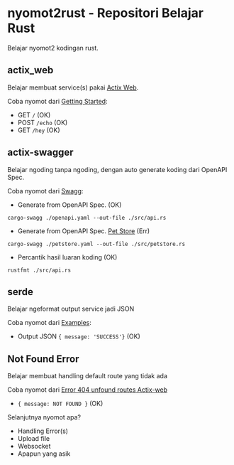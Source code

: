 # nyomot2rust - Repositori Belajar Rust

Belajar nyomot2 kodingan rust.

## actix_web

Belajar membuat service(s) pakai [Actix Web](https://github.com/actix/actix-web).

Coba nyomot dari [Getting Started](https://actix.rs/docs/getting-started/):
- GET `/` (OK)
- POST `/echo` (OK)
- GET `/hey` (OK)

## actix-swagger

Belajar ngoding tanpa ngoding, dengan auto generate koding dari OpenAPI Spec.

Coba nyomot dari [Swagg](https://github.com/openapi/actix-swagger):
- Generate from OpenAPI Spec. (OK)
```
cargo-swagg ./openapi.yaml --out-file ./src/api.rs
```

- Generate from OpenAPI Spec. [Pet Store](https://github.com/OAI/OpenAPI-Specification/blob/main/examples/v3.0/petstore.yaml) (Err)
```
cargo-swagg ./petstore.yaml --out-file ./src/petstore.rs
```

- Percantik hasil luaran koding (OK)
```
rustfmt ./src/api.rs
```

## serde

Belajar ngeformat output service jadi JSON

Coba nyomot dari [Examples](https://github.com/actix/examples/blob/master/json/json/src/main.rs):
- Output JSON `{ message: 'SUCCESS'}` (OK)

## Not Found Error

Belajar membuat handling default route yang tidak ada

Coba nyomot dari [Error 404 unfound routes Actix-web](https://users.rust-lang.org/t/error-404-unfound-routes-actix-web/46484/3)
- `{ message: NOT FOUND }` (OK)

Selanjutnya nyomot apa?
- Handling Error(s)
- Upload file
- Websocket
- Apapun yang asik
